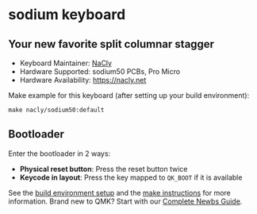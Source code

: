 # sodium keyboard

## Your new favorite split columnar stagger

* Keyboard Maintainer: [NaCly](https://github.com/Na-Cly)
* Hardware Supported: sodium50 PCBs, Pro Micro
* Hardware Availability: https://nacly.net

Make example for this keyboard (after setting up your build environment):

    make nacly/sodium50:default
    
## Bootloader

Enter the bootloader in 2 ways:

* **Physical reset button**: Press the reset button twice
* **Keycode in layout**: Press the key mapped to `QK_BOOT` if it is available
 
See the [build environment setup](https://docs.qmk.fm/#/getting_started_build_tools) and the [make instructions](https://docs.qmk.fm/#/getting_started_make_guide) for more information. Brand new to QMK? Start with our [Complete Newbs Guide](https://docs.qmk.fm/#/newbs).
